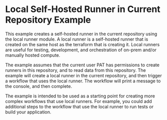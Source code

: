 # Local Self-Hosted Runner in Current Repository Example

This example creates a self-hosted runner in the current repository using the local runner module. A local runner is a self-hosted runner that is created on the same host as the terraform that is creating it. Local runners are useful for testing, development, and orchestration of on-prem and/or manually hosted compute.

The example assumes that the current user PAT has permissions to create runners in this repository, and to read data from this repository. The example will create a local runner in the current repository, and then trigger a workflow that uses the local runner. The workflow will print a message to the console, and then complete.

The example is intended to be used as a starting point for creating more complex workflows that use local runners. For example, you could add additional steps to the workflow that use the local runner to run tests or build your application.

